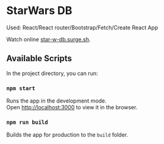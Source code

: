 # StarWars DB

Used: React/React router/Bootstrap/Fetch/Create React App

Watch online [star-w-db.surge.sh](star-w-db.surge.sh).

## Available Scripts

In the project directory, you can run:

### `npm start`

Runs the app in the development mode.<br />
Open [http://localhost:3000](http://localhost:3000) to view it in the browser.


### `npm run build`

Builds the app for production to the `build` folder.

